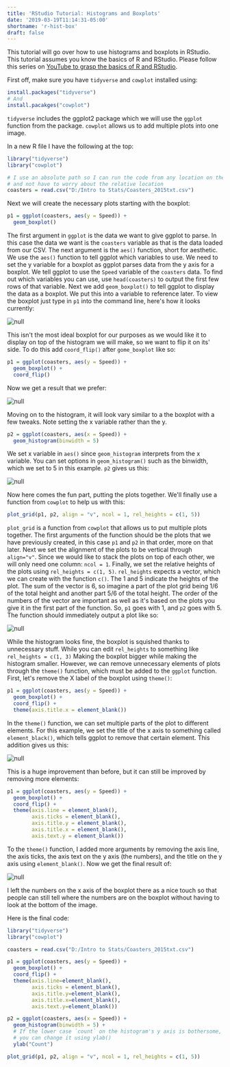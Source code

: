 ```yaml
---
title: 'RStudio Tutorial: Histograms and Boxplots'
date: '2019-03-19T11:14:31-05:00'
shortname: 'r-hist-box'
draft: false
---
```

This tutorial will go over how to use histograms and boxplots in RStudio. This tutorial assumes you know the basics of R and RStudio. Please follow this series on [YouTube to grasp the basics of R and RStudio](https://www.youtube.com/playlist?list=PLfd9sQN8B2atKdk-GhzyYvxy9ntLI0HZo).

First off, make sure you have `tidyverse` and `cowplot` installed using:

```r
install.packages("tidyverse")
# And
install.pacakges("cowplot")
```

`tidyverse` includes the ggplot2 package which we will use the `ggplot` function from the package.
`cowplot` allows us to add multiple plots into one image.

In a new R file I have the following at the top:

```r
library("tidyverse")
library("cowplot")

# I use an absolute path so I can run the code from any location on the computer
# and not have to worry about the relative location
coasters = read.csv("D:/Intro to Stats/Coasters_2015txt.csv")
```

Next we will create the necessary plots starting with the boxplot:

```r
p1 = ggplot(coasters, aes(y = Speed)) + 
  geom_boxplot()
```

The first argument in `ggplot` is the data we want to give ggplot to parse. In this case the data we want is the `coasters` variable as that is the data loaded from our CSV. The next argument is the `aes()` function, short for aesthetic. We use the `aes()` function to tell ggplot which variables to use. We need to set the y variable for a boxplot as ggplot parses data from the y axis for a boxplot. We tell ggplot to use the `Speed` variable of the `coasters` data. To find out which variables you can use, use `head(coasters)` to output the first few rows of that variable. Next we add `geom_boxplot()` to tell ggplot to display the data as a boxplot. We put this into a variable to reference later. To view the boxplot just type in `p1` into the command line, here's how it looks currently:

![null](/images/boxplot_1.png)

This isn't the most ideal boxplot for our purposes as we would like it to display on top of the histogram we will make, so we want to flip it on its' side. To do this add `coord_flip()` after `gome_boxplot` like so:

```r
p1 = ggplot(coasters, aes(y = Speed)) + 
  geom_boxplot() +
  coord_flip()
```

Now we get a result that we prefer:

![null](/images/boxplot_2.png)

Moving on to the histogram, it will look vary similar to a the boxplot with a few tweaks. Note setting the x variable rather than the y.

```r
p2 = ggplot(coasters, aes(x = Speed)) +
  geom_histogram(binwidth = 5)
```

We set x variable in `aes()` since `geom_histogram` interprets from the x variable. You can set options in `geom_histogram()` such as the binwidth, which we set to 5 in this example. `p2` gives us this:

![null](/images/histogram_1.png)

Now here comes the fun part, putting the plots together. We'll finally use a function from `cowplot` to help us with this:

```r
plot_grid(p1, p2, align = "v", ncol = 1, rel_heights = c(1, 5))
```

`plot_grid` is a function from `cowplot` that allows us to put multiple plots together. The first arguments of the function should be the plots that we have previously created, in this case `p1` and `p2` in that order, more on that later. Next we set the alignment of the plots to be vertical through `align="v"`. Since we would like to stack the plots on top of each other, we will only need one column: `ncol = 1`. Finally, we set the relative heights of the plots using `rel_heights = c(1, 5)`. `rel_heights` expects a vector, which we can create with the function `c()`. The 1 and 5 indicate the heights of the plot. The sum of the vector is 6, so imagine a part of the plot grid being 1/6 of the total height and another part 5/6 of the total height. The order of the numbers of the vector are important as well as it's based on the plots you give it in the first part of the function. So, `p1` goes with 1, and `p2` goes with 5. The function should immediately output a plot like so:

![null](/images/bot_1.png)

While the histogram looks fine, the boxplot is squished thanks to unnecessary stuff. While you can edit `rel_heights` to something like `rel_heights = c(1, 3)` Making the boxplot bigger while making the histogram smaller. However, we can remove unnecessary elements of plots through the `theme()` function, which must be added to the `ggplot` function. First, let's remove the X label of the boxplot using `theme()`:

```r
p1 = ggplot(coasters, aes(y = Speed)) + 
  geom_boxplot() +
  coord_flip() + 
  theme(axis.title.x = element_blank())
```

In the `theme()` function, we can set multiple parts of the plot to different elements. For this example, we set the title of the x axis to something called `element_black()`, which tells ggplot to remove that certain element. This addition gives us this:

![null](/images/bot_2.png)

This is a huge improvement than before, but it can still be improved by removing more elements:

```r
p1 = ggplot(coasters, aes(y = Speed)) + 
  geom_boxplot() +
  coord_flip() + 
  theme(axis.line = element_blank(),
        axis.ticks = element_blank(),
        axis.title.y = element_blank(),
        axis.title.x = element_blank(),
        axis.text.y = element_blank())
```

To the `theme()` function, I added more arguments by removing the axis line, the axis ticks, the axis text on the y axis (the numbers), and the title on the y axis using `element_blank()`. Now we get the final result of:

![null](/images/final.png)

I left the numbers on the x axis of the boxplot there as a nice touch so that people can still tell where the numbers are on the boxplot without having to look at the bottom of the image.

Here is the final code:

```r
library("tidyverse")
library("cowplot")

coasters = read.csv("D:/Intro to Stats/Coasters_2015txt.csv")

p1 = ggplot(coasters, aes(y = Speed)) + 
  geom_boxplot() +
  coord_flip() + 
  theme(axis.line=element_blank(),
        axis.ticks = element_blank(),
        axis.title.y=element_blank(),
        axis.title.x=element_blank(),
        axis.text.y=element_blank())

p2 = ggplot(coasters, aes(x = Speed)) +
  geom_histogram(binwidth = 5) +
  # If the lower case `count` on the histogram's y axis is bothersome,
  # you can change it using ylab()
  ylab("Count")

plot_grid(p1, p2, align = "v", ncol = 1, rel_heights = c(1, 5))
```
